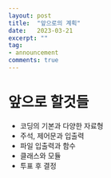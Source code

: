 ```yaml
---
layout: post
title:  "앞으로의 계획"
date:   2023-03-21
excerpt: ""
tag:
- announcement
comments: true
---
```


# 앞으로 할것들
* 코딩의 기본과 다양한 자료형
* 주석, 제어문과 입출력
* 파일 입출력과 함수
* 클래스와 모듈
* 투표 후 결정
